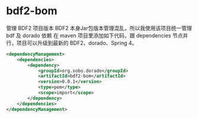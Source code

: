 # bdf2-bom
管理 BDF2 项目版本
BDF2 本身Jar包版本管理混乱，所以我使用该项目统一管理 bdf 及 dorado 依赖
在 maven 项目里添加如下代码，跟 dependencies 节点并行，项目可以升级到最新的 BDF2、dorado、Spring 4。

```XML
<dependencyManagement>
	<dependencies>
		<dependency>
			<groupId>org.xobo.dorado</groupId>
			<artifactId>bdf2-bom</artifactId>
			<version>0.0.1</version>
			<type>pom</type>
			<scope>import</scope>
		</dependency>
	</dependencies>
</dependencyManagement>
```
